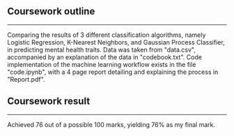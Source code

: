 ## Coursework outline
***
Comparing the results of 3 different classification algorithms, namely Logistic Regression, K-Nearest Neighbors, and Gaussian Process Classifier,
in predicting mental health traits. Data was taken from "data.csv", accompanied by an explanation of the data in "codebook.txt". Code implementation
of the machine learning workflow exists in the file "code.ipynb", with a 4 page report detailing and explaining the process in "Report.pdf".

## Coursework result
***
Achieved 76 out of a possible 100 marks, yielding 76% as my final mark.
